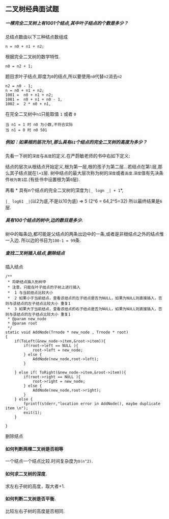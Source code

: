 ## 二叉树经典面试题

##### 一棵完全二叉树上有1001个结点,其中叶子结点的个数是多少？

总结点数由以下三种结点数组成

    n = n0 + n1 + n2;

根据完全二叉树的数学特性. 

    n0 = n2 + 1;
    
题目求叶子结点,即度为`0`的结点,所以要使用`n0`代替`n2`消去`n2`
    
    n2 = n0 - 1;
    n = n0 + n1 + n2;
    1001 =  n0 + n1 + n2;
    1001 =  n0 + n1 + n0 - 1,
    1002 =  2 * n0 + n1,

在完全二叉树中`n1`只能取值 `1` 或者 `0`

    当 n1 = 1 时 n0 为小数,不符合实际
    当 n1 = 0 时 n0 501
    
##### 例如：如果根的层次为1,那么具有`61`个结点的完全二叉树的高度为多少？
      
先看一下树的`深度`与`高度`的定义.在严蔚敏老师的书中右如下定义:

结点的层次从根结点开始定义,根为第一层,根的孩子为第二层...若结点在第`l`层,那么其子结点就在`l+1`层.
树中结点的最大层次称为树的`深度`或者`高度`.`深度`值有先决条件`根为第1层`.(有些书中设置根为第`0`层).

再看 * 具有n个结点的完全二叉树的深度为`|_ logn _| + 1`*,

`|_ log61 _|`(以2为底,不是以10为底) => 5 (2^6 = 64,2^5=32) 所以最终结果是`6`层.

##### 具有100个结点的树中,边的数目是多少.

树中的每条边,都可能是父结点的两条出边中的一条,或者是非根结点之外的结点惟一入边.
所以边的书目为`100-1 = 99`条.

##### 查找二叉树插入结点,删除结点

插入结点

    /**
     * 将新结点插入到树中 
     * 注意，只能在叶子结点的子树上进行插入
     *  1 与当前结点比较大小 
     *  2 如果小于当前结点，查看该结点的左子结点是否为NULL，如果为NULL则直接插入，否则与该结点的左子结点比较大小 重复1 
     *  3 如果大于当前结点，查看该结点的右子结点是否为NULL，如果为NULL则直接插入，否则与该结点的左子结点比较大小 重复1
     * @param new_node 
     * @param root 
     */
    static void AddNode(Trnode * new_node , Trnode * root)
    {
        if(ToLeft(&new_node->item,&root->item)){
            if(root->left == NULL ){
                root->left = new_node;
            } else {
                AddNode(new_node,root->left);
            }
    
        } else if( ToRight(&new_node->item,&root->item)){
            if(root->right == NULL ){
                root->right = new_node;
            } else {
                AddNode(new_node,root->right);
            }
        } else {
            fprintf(stderr,"location error in AddNode(), maybe duplicate item \n");
            exit(1);
        }
    
    }
    
删除结点

#### 如何判断两棵二叉树是否相等

一个结点一个结点比较.时间复杂度为`O(n^2)`.

#### 如何求二叉树的深度.

求左右子树的高度，取大者+1.

#### 如何判断二叉树是否平衡.

比较左右子树的高度是否相同.



        